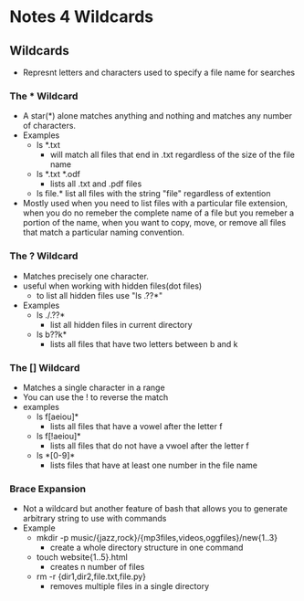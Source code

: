 # Notes 4 Wildcards

## Wildcards
* Represnt letters and characters used to specify a file name for searches

### The * Wildcard
* A star(*) alone matches anything and nothing and matches any number of characters.
* Examples
  * ls *.txt
    * will match all files that end in .txt regardless of the size of the file name
  * ls *.txt *.odf
    * lists all .txt and .pdf files
  * ls file.* list all files with the string "file" regardless of extention
* Mostly used when you need to list files with a particular file extension, when you do no remeber the complete name of a file but you remeber a portion of the name, when you want to copy, move, or remove all files that match a particular naming convention.

### The ? Wildcard
* Matches precisely one character.
* useful when working with hidden files(dot files)
  * to list all hidden files use "ls .??*"
* Examples
  * ls ./.??*
    * list all hidden files in current directory
  * ls b??k*
    * lists all files that have two letters between b and k

### The [] Wildcard
* Matches a single character in a range
* You can use the ! to reverse the match
* examples
  * ls f[aeiou]*
    * lists all files that have a vowel after the letter f
  * ls f[!aeiou]*
    * lists all files that do not have a vwoel after the letter f
  * ls *[0-9]\*
    * lists files that have at least one number in the file name
### Brace Expansion
* Not a wildcard but another feature of bash that allows you to generate arbitrary string to use with commands
* Example
  * mkdir -p music/{jazz,rock}/{mp3files,videos,oggfiles}/new{1..3}
    * create a whole directory structure in one command
  * touch website{1..5}.html
    * creates n number of files
  * rm -r {dir1,dir2,file.txt,file.py}
    * removes multiple files in a single directory